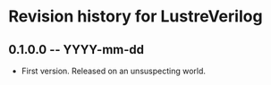 # Revision history for LustreVerilog

## 0.1.0.0 -- YYYY-mm-dd

* First version. Released on an unsuspecting world.
